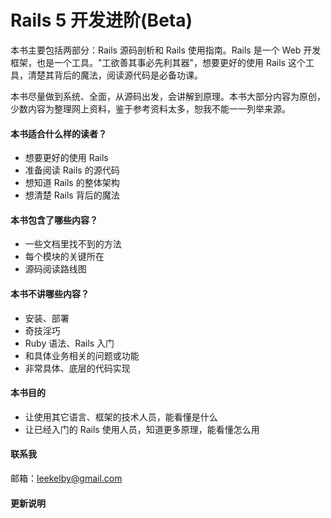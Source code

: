 # Rails 5 开发进阶(Beta)

本书主要包括两部分：Rails 源码剖析和 Rails 使用指南。Rails 是一个 Web 开发框架，也是一个工具。"工欲善其事必先利其器"，想要更好的使用 Rails 这个工具，清楚其背后的魔法，阅读源代码是必备功课。

本书尽量做到系统、全面，从源码出发，会讲解到原理。本书大部分内容为原创，少数内容为整理网上资料，鉴于参考资料太多，恕我不能一一列举来源。

#### 本书适合什么样的读者？

- 想要更好的使用 Rails
- 准备阅读 Rails 的源代码
- 想知道 Rails 的整体架构
- 想清楚 Rails 背后的魔法

#### 本书包含了哪些内容？

- 一些文档里找不到的方法
- 每个模块的关键所在
- 源码阅读路线图

#### 本书不讲哪些内容？

- 安装、部署
- 奇技淫巧
- Ruby 语法、Rails 入门
- 和具体业务相关的问题或功能
- 非常具体、底层的代码实现

#### 本书目的

- 让使用其它语言、框架的技术人员，能看懂是什么
- 让已经入门的 Rails 使用人员，知道更多原理，能看懂怎么用

#### 联系我

邮箱：leekelby@gmail.com  

#### 更新说明

